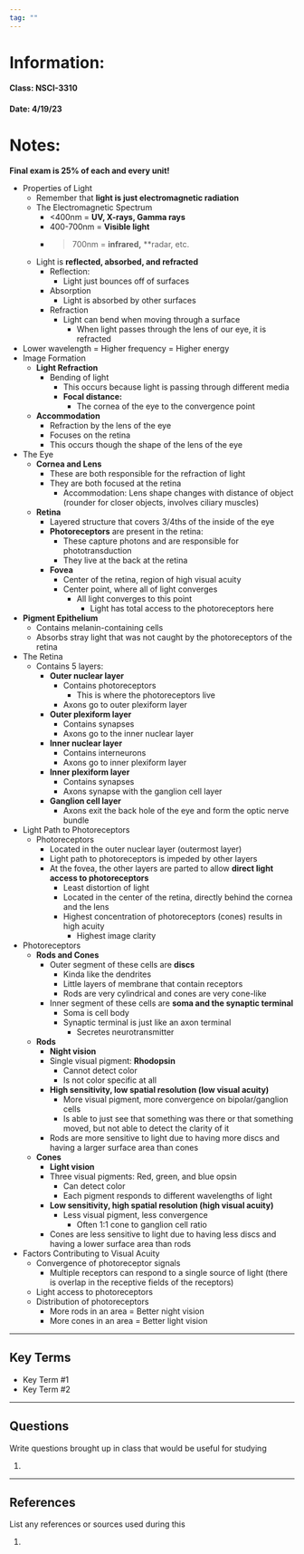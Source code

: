 ```yaml
---
tag: ""
---
```

# Information:

#### Class: NSCI-3310

#### Date: 4/19/23

# Notes:

**Final exam is 25% of each and every unit!**

- Properties of Light
    - Remember that **light is just electromagnetic radiation**
    - The Electromagnetic Spectrum
        - <400nm = **UV, X-rays, Gamma rays**
        - 400-700nm = **Visible light**
        - >700nm = **infrared,** **radar, etc.
    - Light is **reflected, absorbed, and refracted**
        - Reflection:
            - Light just bounces off of surfaces
        - Absorption
            - Light is absorbed by other surfaces
        - Refraction
            - Light can bend when moving through a surface
                - When light passes through the lens of our eye, it is refracted
- Lower wavelength = Higher frequency = Higher energy
- Image Formation
    - **Light Refraction**
        - Bending of light
            - This occurs because light is passing through different media
            - **Focal distance:**
                - The cornea of the eye to the convergence point
    - **Accommodation**
        - Refraction by the lens of the eye
        - Focuses on the retina
        - This occurs though the shape of the lens of the eye
- The Eye
    - **Cornea and Lens**
        - These are both responsible for the refraction of light
        - They are both focused at the retina
            - Accommodation: Lens shape changes with distance of object (rounder for closer objects, involves ciliary muscles)
    - **Retina**
        - Layered structure that covers 3/4ths of the inside of the eye
        - **Photoreceptors** are present in the retina:
            - These capture photons and are responsible for phototransduction
            - They live at the back at the retina
        - **Fovea**
            - Center of the retina, region of high visual acuity
            - Center point, where all of light converges
                - All light converges to this point
                    - Light has total access to the photoreceptors here
- **Pigment Epithelium**
    - Contains melanin-containing cells
    - Absorbs stray light that was not caught by the photoreceptors of the retina
- The Retina
    - Contains 5 layers:
        - **Outer nuclear layer**
            - Contains photoreceptors
                - This is where the photoreceptors live
            - Axons go to outer plexiform layer
        - **Outer plexiform layer**
            - Contains synapses
            - Axons go to the inner nuclear layer
        - **Inner nuclear layer**
            - Contains interneurons
            - Axons go to inner plexiform layer
        - **Inner plexiform layer**
            - Contains synapses
            - Axons synapse with the ganglion cell layer
        - **Ganglion cell layer**
            - Axons exit the back hole of the eye and form the optic nerve bundle
- Light Path to Photoreceptors
    - Photoreceptors
        - Located in the outer nuclear layer (outermost layer)
        - Light path to photoreceptors is impeded by other layers
        - At the fovea, the other layers are parted to allow **direct light access to photoreceptors**
            - Least distortion of light
            - Located in the center of the retina, directly behind the cornea and the lens
            - Highest concentration of photoreceptors (cones) results in high acuity
                - Highest image clarity
- Photoreceptors
    - **Rods and Cones**
        - Outer segment of these cells are **discs**
            - Kinda like the dendrites
            - Little layers of membrane that contain receptors
            - Rods are very cylindrical and cones are very cone-like
        - Inner segment of these cells are **soma and the synaptic terminal**
            - Soma is cell body
            - Synaptic terminal is just like an axon terminal
                - Secretes neurotransmitter
    - **Rods**
        - **Night vision**
        - Single visual pigment: **Rhodopsin**
            - Cannot detect color
            - Is not color specific at all
        - **High sensitivity, low spatial resolution (low visual acuity)**
            - More visual pigment, more convergence on bipolar/ganglion cells
            - Is able to just see that something was there or that something moved, but not able to detect the clarity of it
        - Rods are more sensitive to light due to having more discs and having a larger surface area than cones
    - **Cones**
        - **Light vision**
        - Three visual pigments: Red, green, and blue opsin
            - Can detect color
            - Each pigment responds to different wavelengths of light
        - **Low sensitivity, high spatial resolution (high visual acuity)**
            - Less visual pigment, less convergence
                - Often 1:1 cone to ganglion cell ratio
        - Cones are less sensitive to light due to having less discs and having a lower surface area than rods
- Factors Contributing to Visual Acuity
    - Convergence of photoreceptor signals
        - Multiple receptors can respond to a single source of light (there is overlap in the receptive fields of the receptors)
    - Light access to photoreceptors
    - Distribution of photoreceptors
        - More rods in an area = Better night vision
        - More cones in an area = Better light vision
---

## Key Terms

- Key Term #1
- Key Term #2

---

## Questions

Write questions brought up in class that would be useful for studying

1.

---

## References

List any references or sources used during this

1.